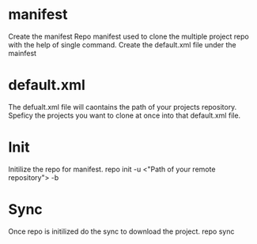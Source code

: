 # manifest
Create the manifest
Repo manifest used to clone the multiple project repo with the help of single command. 
Create the default.xml file under the mainfest
# default.xml
The defualt.xml file will caontains the path of your projects repository. Speficy the projects you want to clone at once into that default.xml file.
# Init
Initilize the repo for manifest. 
repo init -u <"Path of your remote repository"> -b <Branch>
# Sync
Once repo is initilized do the sync to download the project.
repo sync
